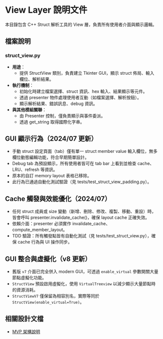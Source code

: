 # View Layer 說明文件

本目錄包含 C++ Struct 解析工具的 View 層，負責所有使用者介面與顯示邏輯。

## 檔案說明

### struct_view.py
- **用途**：
  - 提供 StructView 類別，負責建立 Tkinter GUI，顯示 struct 佈局、輸入欄位、解析結果。
- **執行機制**：
  - 初始化時建立檔案選擇、struct 資訊、hex 輸入、結果顯示等元件。
  - 透過 presenter 物件處理使用者互動（如檔案選擇、解析按鈕）。
  - 顯示解析結果、錯誤訊息、debug 資訊。
- **與其他模組關聯**：
  - 由 Presenter 控制，僅負責顯示與事件委派。
  - 透過 get_string 取得國際化字串。

## GUI 顯示行為（2024/07 更新）

- 手動 struct 設定頁面（tab）僅有單一 struct member value 輸入欄位，無多欄位動態編輯功能，符合早期簡單設計。
- Debug tab 為預設顯示，所有使用者皆可在 tab bar 上看到並檢查 cache、LRU、refresh 等資訊。
- 原本的自訂 memory layout 表格已移除。
- 此行為已通過自動化測試驗證（見 tests/test_struct_view_padding.py）。

## Cache 觸發與效能優化（2024/07）
- 任何 struct 成員或 size 變動（新增、刪除、修改、複製、移動、重設）時，皆會呼叫 presenter.invalidate_cache()，確保 layout cache 正確失效。
- 依賴介面：presenter 必須實作 invalidate_cache、compute_member_layout。
- TDD 驗證：所有觸發點皆有自動化測試（見 tests/test_struct_view.py），確保 cache 行為與 UI 操作同步。

## GUI 整合與虛擬化（v8 更新）

- 舊版 `v7` 介面已完全併入 modern GUI，可透過 `enable_virtual` 參數開關大量節點虛擬化功能。
- `StructView` 預設啟用虛擬化，使用 `VirtualTreeview` 以減少顯示大量節點時的資源消耗。
- `StructViewV7` 僅保留為相容別名，實際等同於 `StructView(enable_virtual=True)`。

## 相關設計文檔
- [MVP 架構說明](../../docs/architecture/MVP_ARCHITECTURE_COMPLETE.md) 